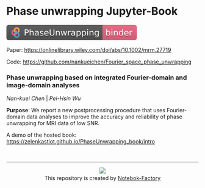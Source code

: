 # Phase unwrapping Jupyter-Book

[![Binder](https://github.com/zelenkastiot/binder_badges/blob/master/badges/PhaseUnwrapping-binder.svg)](https://mybinder.org/v2/gh/zelenkastiot/PhaseUnwrapping_book/master?urlpath=lab/tree/content/03/sos_notebook.ipynb)


Paper: https://onlinelibrary.wiley.com/doi/abs/10.1002/mrm.27719


Code: https://github.com/nankueichen/Fourier_space_phase_unwrapping

### Phase unwrapping based on integrated Fourier-domain and image-domain analyses
*Nan-kuei Chen* | *Pei-Hsin Wu* <br> 

**Purpose**: We report a new postprocessing procedure that uses Fourier‐domain data analyses to improve the accuracy and reliability of phase unwrapping for MRI data of low SNR.


A demo of the hosted book: https://zelenkastiot.github.io/PhaseUnwrapping_book/intro

<br>

<hr>
<p align="center">
<img src="https://avatars3.githubusercontent.com/u/63861117?s=200&v=4" style="width:40px;"></img> <br>
This repository is created by <a href="https://github.com/Notebook-Factory">Notebok-Factory</a> 
</p>
